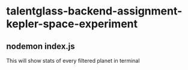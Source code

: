 # talentglass-backend-assignment-kepler-space-experiment

## nodemon index.js
This will show stats of every filtered planet in terminal
